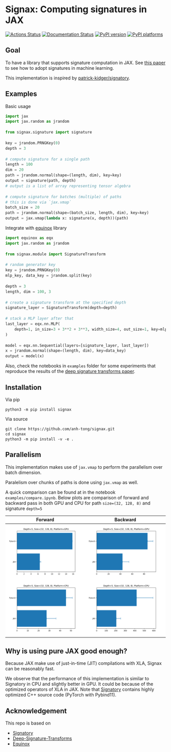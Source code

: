 # Signax: Computing signatures in JAX

[![Actions Status][actions-badge]][actions-link]
[![Documentation Status][rtd-badge]][rtd-link]
[![PyPI version][pypi-version]][pypi-link]
[![PyPI platforms][pypi-platforms]][pypi-link]

<!-- prettier-ignore-start -->
[actions-badge]:            https://github.com/Anh-Tong/signax/workflows/CI/badge.svg
[actions-link]:             https://github.com/Anh-Tong/signax/actions
[pypi-link]:                https://pypi.org/project/signax/
[pypi-platforms]:           https://img.shields.io/pypi/pyversions/signax
[pypi-version]:             https://img.shields.io/pypi/v/signax
[rtd-badge]:                https://readthedocs.org/projects/signax/badge/?version=latest
[rtd-link]:                 https://signax.readthedocs.io/en/latest/?badge=latest
<!-- prettier-ignore-end -->

## Goal

To have a library that supports signature computation in JAX. See
[this paper](https://arxiv.org/abs/1905.08494) to see how to adopt signatures in
machine learning.

This implementation is inspired by
[patrick-kidger/signatory](https://github.com/patrick-kidger/signatory).

## Examples

Basic usage

```python
import jax
import jax.random as jrandom

from signax.signature import signature

key = jrandom.PRNGKey(0)
depth = 3

# compute signature for a single path
length = 100
dim = 20
path = jrandom.normal(shape=(length, dim), key=key)
output = signature(path, depth)
# output is a list of array representing tensor algebra

# compute signature for batches (multiple) of paths
# this is done via `jax.vmap`
batch_size = 20
path = jrandom.normal(shape=(batch_size, length, dim), key=key)
output = jax.vmap(lambda x: signature(x, depth))(path)
```

Integrate with [equinox](https://github.com/patrick-kidger/equinox) library

```python
import equinox as eqx
import jax.random as jrandom

from signax.module import SignatureTransform

# random generator key
key = jrandom.PRNGKey(0)
mlp_key, data_key = jrandom.split(key)

depth = 3
length, dim = 100, 3

# create a signature transform at the specified depth
signature_layer = SignatureTransform(depth=depth)

# stack a MLP layer after that
last_layer = eqx.nn.MLP(
    depth=1, in_size=3 + 3**2 + 3**3, width_size=4, out_size=1, key=mlp_key
)

model = eqx.nn.Sequential(layers=[signature_layer, last_layer])
x = jrandom.normal(shape=(length, dim), key=data_key)
output = model(x)
```

Also, check the notebooks in `examples` folder for some experiments that
reproduce the results of the
[deep signature transforms paper](https://arxiv.org/abs/1905.08494).

## Installation

Via pip

```
python3 -m pip install signax
```

Via source

```
git clone https://github.com/anh-tong/signax.git
cd signax
python3 -m pip install -v -e .
```

## Parallelism

This implementation makes use of `jax.vmap` to perform the parallelism over
batch dimension.

Paralelism over chunks of paths is done using `jax.vmap` as well.

A quick comparison can be found at in the notebook `examples/compare.ipynb`.
Below plots are comparison of forward and backward pass in both GPU and CPU for
path `size=(32, 128, 8)` and signature `depth=5`

<table style="background-color:#FFFFFF;">
<thead>
  <tr>
    <th >Forward</th>
    <th > Backward</th>
  </tr>
</thead>
<tbody>
  <tr>
    <td>
        <img width="300" height="170" src="./assets/forward_gpu.png">
    </td>
    <td>
        <img width="300" height="170" src="./assets/backward_gpu.png">
    </td>
  </tr>
  <tr>
    <td>
        <img width="300" height="170" src="./assets/forward_cpu.png">
    </td>
    <td>
        <img width="300" height="170" src="./assets/backward_cpu.png">
    </td>
  </tr>
</tbody>
</table>

## Why is using pure JAX good enough?

Because JAX make use of just-in-time (JIT) compilations with XLA, Signax can be
reasonably fast.

We observe that the performance of this implementation is similar to Signatory
in CPU and slightly better in GPU. It could be because of the optimized
operators of XLA in JAX. Note that
[Signatory](https://github.com/patrick-kidger/signatory) contains highly
optimized C++ source code (PyTorch with Pybind11).

## Acknowledgement

This repo is based on

- [Signatory](https://github.com/patrick-kidger/signatory)
- [Deep-Signature-Transforms](https://github.com/patrick-kidger/Deep-Signature-Transforms)
- [Equinox](https://github.com/patrick-kidger/equinox)
